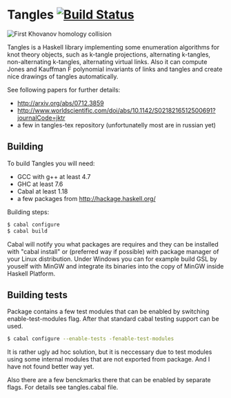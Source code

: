 # Tangles [![Build Status](https://travis-ci.org/mishun/tangles.svg?branch=master)](https://travis-ci.org/mishun/tangles)

![First Khovanov homology collision](https://mishun.github.io/img/kh-collision-9.png)

Tangles is a Haskell library implementing some enumeration algorithms for knot theory objects,
such as k-tangle projections, alternating k-tangles, non-alternating k-tangles, alternating
virtual links. Also it can compute Jones and Kauffman F polynomial invariants of links and
tangles and create nice drawings of tangles automatically.

See following papers for further details:
  - http://arxiv.org/abs/0712.3859
  - http://www.worldscientific.com/doi/abs/10.1142/S0218216512500691?journalCode=jktr
  - a few in tangles-tex repository (unfortunatelly most are in russian yet)


## Building

To build Tangles you will need:

  - GCC with g++ at least 4.7
  - GHC at least 7.6
  - Cabal at least 1.18
  - a few packages from http://hackage.haskell.org/

Building steps:
```sh
$ cabal configure
$ cabal build
```
Cabal will notify you what packages are requires and they can be installed with "cabal install" or
(preferred way if possible) with package manager of your Linux distribution. Under Windows you can
for example build GSL by youself with MinGW and integrate its binaries into the copy of MinGW inside
Haskell Platform.


## Building tests

Package contains a few test modules that can be enabled by switching enable-test-modules flag. After
that standard cabal testing support can be used.
```sh
$ cabal configure --enable-tests -fenable-test-modules
```
It is rather ugly ad hoc solution, but it is neccessary due to test modules using some internal modules
that are not exported from package. And I have not found better way yet.

Also there are a few benckmarks there that can be enabled by separate flags. For details see
tangles.cabal file.
